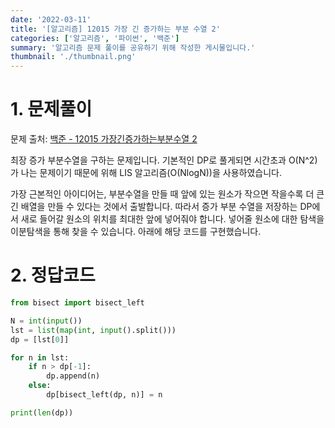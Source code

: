 ```yaml
---
date: '2022-03-11'
title: '[알고리즘] 12015 가장 긴 증가하는 부분 수열 2'
categories: ['알고리즘', '파이썬', '백준']
summary: '알고리즘 문제 풀이를 공유하기 위해 작성한 게시물입니다.'
thumbnail: './thumbnail.png'
---
```


# 1. 문제풀이

문제 출처: [백준 - 12015 가장긴증가하는부분수열 2](https://www.acmicpc.net/problem/12015)

최장 증가 부분수열을 구하는 문제입니다. 기본적인 DP로 풀게되면 시간초과 O(N^2)가 나는 문제이기 때문에 위해 LIS 알고리즘(O(NlogN))을 사용하였습니다.

가장 근본적인 아이디어는, 부분수열을 만들 때 앞에 있는 원소가 작으면 작을수록 더 큰 긴 배열을 만들 수 있다는 것에서 출발합니다. 따라서 증가 부분 수열을 저장하는 DP에서 새로 들어갈 원소의 위치를 최대한 앞에 넣어줘야 합니다. 넣어줄 원소에 대한 탐색을 이분탐색을 통해 찾을 수 있습니다. 아래에 해당 코드를 구현했습니다.

# 2. 정답코드

```python
from bisect import bisect_left

N = int(input())
lst = list(map(int, input().split()))
dp = [lst[0]]

for n in lst:
    if n > dp[-1]:
        dp.append(n)
    else:
        dp[bisect_left(dp, n)] = n

print(len(dp))
```
